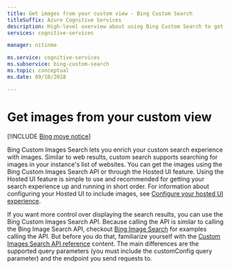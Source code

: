 ```yaml
---
title: Get images from your custom view - Bing Custom Search
titleSuffix: Azure Cognitive Services
description: High-level overview about using Bing Custom Search to get images from your custom view of the Web.
services: cognitive-services

manager: nitinme

ms.service: cognitive-services
ms.subservice: bing-custom-search
ms.topic: conceptual
ms.date: 09/10/2018

---
```


# Get images from your custom view

[!INCLUDE [Bing move notice](../Bing-Web-Search/includes/bing-move-notice.md)]

Bing Custom Images Search lets you enrich your custom search experience with images. Similar to web results, custom search supports searching for images in your instance's list of websites. You can get the images using the Bing Custom Images Search API or through the Hosted UI feature. Using the Hosted UI feature is simple to use and recommended for getting your search experience up and running in short order.  For information about configuring your Hosted UI to include images, see [Configure your hosted UI experience](hosted-ui.md).

If you want more control over displaying the search results, you can use the Bing Custom Images Search API. Because calling the API is similar to calling the Bing Image Search API, checkout [Bing Image Search](../Bing-Image-Search/overview.md) for examples calling the API. But before you do that, familiarize yourself with the [Custom Images Search API reference](/rest/api/cognitiveservices-bingsearch/bing-custom-images-api-v7-reference) content. The main differences are the supported query parameters (you must include the customConfig query parameter) and the endpoint you send requests to.

<!--
## Next steps

[Call your custom view](search-your-custom-view.md)
-->